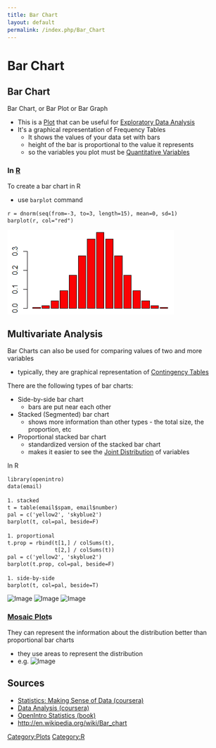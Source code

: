 ```yaml
---
title: Bar Chart
layout: default
permalink: /index.php/Bar_Chart
---
```


# Bar Chart

## Bar Chart
Bar Chart, or Bar Plot or Bar Graph 
- This is a [Plot](Plot) that can be useful for [Exploratory Data Analysis](Exploratory_Data_Analysis)
- It's a graphical representation of Frequency Tables
  - It shows the values of your data set with bars
  - height of the bar is proportional to the value it represents
  - so the variables you plot must be [Quantitative Variables](Quantitative_Variables)


### In [R](R)
To create a bar chart in R
- use <code>barplot</code> command

```text only
r = dnorm(seq(from=-3, to=3, length=15), mean=0, sd=1)
barplot(r, col="red")
```

<img src="https://raw.githubusercontent.com/alexeygrigorev/wiki-figures/master/crs/da/barplot-normal.png" alt="Image">


## Multivariate Analysis
Bar Charts can also be used for comparing values of two and more variables
- typically, they are graphical representation of [Contingency Tables](Contingency_Tables)

There are the following types of bar charts:
- Side-by-side bar chart
  - bars are put near each other
- Stacked (Segmented) bar chart
  - shows more information than other types - the total size, the proportion, etc
- Proportional stacked bar chart
  - standardized version of the stacked bar chart
  - makes it easier to see the [Joint Distribution](Joint_Distribution) of variables


In R
```carbon
library(openintro)
data(email)

1. stacked
t = table(email$spam, email$number)
pal = c('yellow2', 'skyblue2')
barplot(t, col=pal, beside=F)

1. proportional
t.prop = rbind(t[1,] / colSums(t),
               t[2,] / colSums(t))
pal = c('yellow2', 'skyblue2')
barplot(t.prop, col=pal, beside=F)

1. side-by-side
barplot(t, col=pal, beside=T)
```

<img src="http://habrastorage.org/files/9c4/269/82b/9c426982b95f4067bd7bca7f6d8cdca0.png" alt="Image">
<img src="http://habrastorage.org/files/859/98f/418/85998f4188884e8b8904dfaab16a3067.png" alt="Image">
<img src="http://habrastorage.org/files/568/10c/d55/56810cd554124b3e90a5febbe4ee8ffd.png" alt="Image">


### [Mosaic Plot](Mosaic_Plot)s
They can represent the information about the distribution better than proportional bar charts
- they use areas to represent the distribution
- e.g. <img src="http://habrastorage.org/files/14f/ab1/399/14fab1399fb444f58e33a7032a6bef82.png" alt="Image">


## Sources
- [Statistics: Making Sense of Data (coursera)](Statistics__Making_Sense_of_Data_(coursera))
- [Data Analysis (coursera)](Data_Analysis_(coursera))
- [OpenIntro Statistics (book)](OpenIntro_Statistics_(book))
- http://en.wikipedia.org/wiki/Bar_chart

[Category:Plots](Category_Plots)
[Category:R](Category_R)